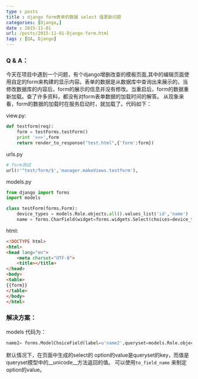```yaml
---
type : posts
title : django form表单的数据 select 值更新问题
categories: [Django,] 
date : 2015-11-01
url: /posts/2015-11-01-Django-form.html 
tags : [QA, Django]
---
```



### Q & A：

今天在项目中遇到一个问题，有个django增删改查的模板页面,其中的编辑页面使用自定的form来构建的显示内容。表单的数据是从数据库中查询出来展示的，当修改数据库的内容后，form的展示的信息并没有修改。当重启后，form的数据重新加载。查了许多资料，都没有对form表单数据的加载时间的解答。
从现象来看，form的数据的加载时在服务启动时，就加载了。代码如下：
<!-- more -->
view.py:

```python
def testform(req):
    form = testForms.testForm()
    print '>>>',form
    return render_to_response("test.html",{'form':form})
```

urls.py

```python
# form测试
url(r'^test/form/$','manager.makoViews.testform'),
```

models.py

```python
from django import forms
import models

class testForm(forms.Form):
    device_types = models.Role.objects.all().values_list('id','name')
    name = forms.CharField(widget=forms.widgets.Select(choices=device_types))
```

html:

```html
<!DOCTYPE html>
<html>
<head lang="en">
    <meta charset="UTF-8">
    <title></title>
</head>
<body>
<table>
{{form}}
</table>
</body>
</html>
```

### 解决方案：

models 代码为：

```python
name2= forms.ModelChoiceField(label=u'name2',queryset=models.Role.objects.all(),to_field_name="id") 
```

默认情况下，在页面中生成的select的 option的value是queryset的key，而值是queryset模型中的__unicode__方法返回的值。
可以使用``to_field_name`` 来制定option的value。

